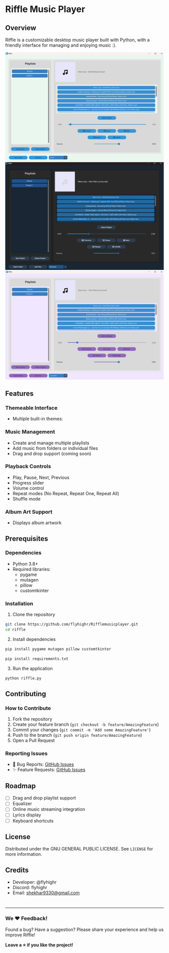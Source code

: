 # Riffle Music Player

## Overview
Riffle is a customizable desktop music player built with Python, with a friendly interface for managing and enjoying music :).

![Riffle](https://github.com/flyhighr/Rifflemusicplayer/blob/main/Images/Screenshot%202024-11-30%20191451.png?raw=true)
![Riffle](https://github.com/flyhighr/Rifflemusicplayer/blob/main/Images/Screenshot%202024-11-30%20191536.png?raw=true)
![Riffle](https://github.com/flyhighr/Rifflemusicplayer/blob/main/Images/Screenshot%202024-11-30%20191503.png?raw=true)

## Features

### Themeable Interface
- Multiple built-in themes:

### Music Management
- Create and manage multiple playlists
- Add music from folders or individual files
- Drag and drop support (coming soon)

### Playback Controls
- Play, Pause, Next, Previous
- Progress slider
- Volume control
- Repeat modes (No Repeat, Repeat One, Repeat All)
- Shuffle mode

### Album Art Support
- Displays album artwork

## Prerequisites

### Dependencies
- Python 3.8+
- Required libraries:
  - pygame
  - mutagen
  - pillow
  - customtkinter

### Installation

1. Clone the repository
```bash
git clone https://github.com/flyhighr/Rifflemusicplayer.git
cd riffle
```

2. Install dependencies
```bash
pip install pygame mutagen pillow customtkinter
```
```bash
pip install requirements.txt
```

3. Run the application
```bash
python riffle.py
```


## Contributing

### How to Contribute
1. Fork the repository
2. Create your feature branch (`git checkout -b feature/AmazingFeature`)
3. Commit your changes (`git commit -m 'Add some AmazingFeature'`)
4. Push to the branch (`git push origin feature/AmazingFeature`)
5. Open a Pull Request

### Reporting Issues
- 🐞 Bug Reports: [GitHub Issues](https://github.com/flyhighr/Rifflemusicplayer/issues)
- ✨ Feature Requests: [GitHub Issues](https://github.com/flyhighr/Rifflemusicplayer/issues)

## Roadmap
- [ ] Drag and drop playlist support
- [ ] Equalizer
- [ ] Online music streaming integration
- [ ] Lyrics display
- [ ] Keyboard shortcuts

## License
Distributed under the GNU GENERAL PUBLIC LICENSE. See `LICENSE` for more information.

## Credits
- Developer: @flyhighr
- Discord: flyhighr
- Email: shekhar9330@gmail.com

#

---

### We ❤️ Feedback!
Found a bug? Have a suggestion? Please share your experience and help us improve Riffle!

**Leave a :star: if you like the project!**
